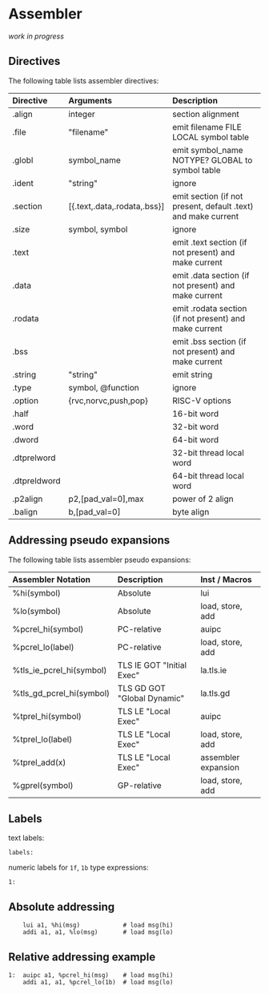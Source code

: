 Assembler
==============

_work in progress_

Directives
-----------------

The following table lists assembler directives:

|Directive   |Arguments                  |Description                                                    |
|:-----------|:--------------------------|:--------------------------------------------------------------|
|.align      |integer                    |section alignment                                              |
|.file       |"filename"                 |emit filename FILE LOCAL symbol table                          |
|.globl      |symbol_name                |emit symbol_name NOTYPE? GLOBAL to symbol table                |
|.ident      |"string"                   |ignore                                                         |
|.section    |[{.text,.data,.rodata,.bss}]|emit section (if not present, default .text) and make current |
|.size       |symbol, symbol             |ignore                                                         |
|.text       |                           |emit .text section (if not present) and make current           |
|.data       |                           |emit .data section (if not present) and make current           |
|.rodata     |                           |emit .rodata section (if not present) and make current         |
|.bss        |                           |emit .bss section (if not present) and make current            |
|.string     |"string"                   |emit string                                                    |
|.type       |symbol, @function          |ignore                                                         |
|.option     |{rvc,norvc,push,pop}       |RISC-V options                                                 |
|.half       |                           |16-bit word                                                    |
|.word       |                           |32-bit word                                                    |
|.dword      |                           |64-bit word                                                    |
|.dtprelword |                           |32-bit thread local word                                       |
|.dtpreldword|                           |64-bit thread local word                                       |
|.p2align    |p2,[pad_val=0],max         |power of 2 align                                               |
|.balign     |b,[pad_val=0]              |byte align                                                     |


Addressing pseudo expansions
----------------------------------

The following table lists assembler pseudo expansions:

|Assembler Notation         |Description                 |Inst / Macros       |
|:--------------------------|:---------------------------|:-------------------|
|%hi(symbol)                |Absolute                    |lui                 |
|%lo(symbol)                |Absolute                    |load, store, add    |
|%pcrel_hi(symbol)          |PC-relative                 |auipc               |
|%pcrel_lo(label)           |PC-relative                 |load, store, add    |
|%tls_ie_pcrel_hi(symbol)   |TLS IE GOT "Initial Exec"   |la.tls.ie           |
|%tls_gd_pcrel_hi(symbol)   |TLS GD GOT "Global Dynamic" |la.tls.gd           |
|%tprel_hi(symbol)          |TLS LE "Local Exec"         |auipc               |
|%tprel_lo(label)           |TLS LE "Local Exec"         |load, store, add    |
|%tprel_add(x)              |TLS LE "Local Exec"         |assembler expansion |
|%gprel(symbol)             |GP-relative                 |load, store, add    |

Labels
------------

text labels:

```
labels:
```

numeric labels for `1f`, `1b` type expressions:

```
1:
```

Absolute addressing
------------------------

```
	lui a1, %hi(msg)            # load msg(hi)
	addi a1, a1, %lo(msg)       # load msg(lo)
```

Relative addressing example
------------------------------------

```
1:	auipc a1, %pcrel_hi(msg)    # load msg(hi)
	addi a1, a1, %pcrel_lo(1b)  # load msg(lo)
```
